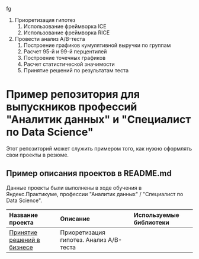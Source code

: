 fg
1. Приоретизация гипотез 
    1. Использование фреймворка ICE
    2. Использование фреймворка RICE
2. Провести анализ A/B-теста
    1. Построение графиков кумулятивной выручки по группам
    2. Расчет 95-й и 99-й перцентилей
    3. Построение точечных графиков
    4. Расчет статистической значимости
    5. Принятие решений по результатам теста
    
# Пример репозитория для выпускников профессий "Аналитик данных" и "Специалист по Data Science"

Этот репозиторий может служить примером того, как нужно оформлять свои проекты в резюме.

## Пример описания проектов в README.md

Данные проекты были выполнены в ходе обучения в Яндекс.Практикуме, профессии "Аналитик данных" / "Специалист по Data Science".

| Название проекта | Описание | Используемые библиотеки | 
| :---------------------- | :---------------------- | :---------------------- |
| [Принятие решений в бизнесе](big_cities_music) | Приоретизация гипотез. Анализ A/B-теста

